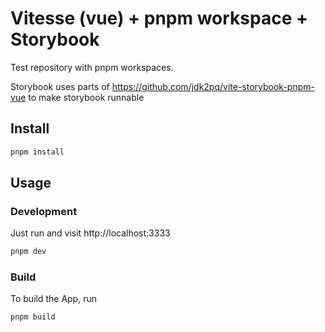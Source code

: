 # Vitesse (vue) + pnpm workspace + Storybook

Test repository with pnpm workspaces.

Storybook uses parts of https://github.com/jdk2pq/vite-storybook-pnpm-vue to make storybook runnable

## Install

```bash
pnpm install
```

## Usage

### Development

Just run and visit http://localhost:3333

```bash
pnpm dev
```

### Build

To build the App, run

```bash
pnpm build
```
